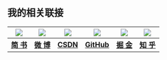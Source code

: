 ## 我的相关联接

<a href="http://www.jianshu.com/users/bc2fa21dbd1e/latest_articles"> <img src="http://ww3.sinaimg.cn/large/005Xtdi2gw1f1pyg6uniyj303k03ka9x.jpg"   /></a> | <a href="http://weibo.com/GcsSloop"> <img src="http://ww1.sinaimg.cn/large/005Xtdi2gw1f1py7pa9tsj303k03kwee.jpg"   /></a> | <a href="http://blog.csdn.net/u013831257?viewmode=list"> <img src="http://ww1.sinaimg.cn/large/005Xtdi2gw1f1pycmbgn0j303k03kjr8.jpg"   /></a> | <a href="https://github.com/GcsSloop"> <img src="http://ww2.sinaimg.cn/large/005Xtdi2gw1f1pyjf8vx7j303k03kglh.jpg"   /></a> | <a href="http://gold.xitu.io/#/user/56dd579a75c4cd4365aca918"> <img src="http://ww1.sinaimg.cn/large/005Xtdi2gw1f1pyo2hyqgj303k03kmx1.jpg"   /></a> | <a href="https://www.zhihu.com/people/li-yu-long-38"> <img src="http://ww4.sinaimg.cn/large/005Xtdi2gw1f1pyqdjk92j303k03k747.jpg"   /></a> 
:---:|:---:|:---:|:---:|:---:|:---:
**[简 书](http://www.jianshu.com/users/bc2fa21dbd1e/latest_articles)** | **[微 博](http://weibo.com/GcsSloop)** | **[CSDN](http://blog.csdn.net/u013831257?viewmode=list)** | **[GitHub](https://github.com/GcsSloop)** | **[掘 金](http://gold.xitu.io/#/user/56dd579a75c4cd4365aca918)** | **[知 乎](https://www.zhihu.com/people/li-yu-long-38)**
